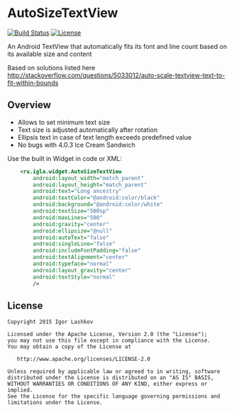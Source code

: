 # AutoSizeTextView

[![Build Status][build-status-svg]][build-status-link]
[![License][license-svg]][license-link]

An Android TextView that automatically fits its font and line count based on its available size and content

Based on solutions listed here http://stackoverflow.com/questions/5033012/auto-scale-textview-text-to-fit-within-bounds


## Overview

- Allows to set minimum text size
- Text size is adjusted automatically after rotation
- Ellipsis text in case of text length exceeds predefined value
- No bugs with 4.0.3 Ice Cream Sandwich



Use the built in Widget in code or XML:

```xml
    <ru.igla.widget.AutoSizeTextView
        android:layout_width="match_parent"
        android:layout_height="match_parent"
        android:text="Long ancestry"
        android:textColor="@android:color/black"
        android:background="@android:color/white"
        android:textSize="500sp"
        android:maxLines="500"
        android:gravity="center"
        android:ellipsize="@null"
        android:autoText="false"
        android:singleLine="false"
        android:includeFontPadding="false"
        android:textAlignment="center"
        android:typeface="normal"
        android:layout_gravity="center"
        android:textStyle="normal"
        />
```


## License

    Copyright 2015 Igor Lashkov

    Licensed under the Apache License, Version 2.0 (the "License");
    you may not use this file except in compliance with the License.
    You may obtain a copy of the License at

       http://www.apache.org/licenses/LICENSE-2.0

    Unless required by applicable law or agreed to in writing, software
    distributed under the License is distributed on an "AS IS" BASIS,
    WITHOUT WARRANTIES OR CONDITIONS OF ANY KIND, either express or implied.
    See the License for the specific language governing permissions and
    limitations under the License.

 [build-status-svg]: https://travis-ci.org/iglaweb/AutoSizeTextView.svg?branch=dev
 [build-status-link]: https://travis-ci.org/iglaweb/AutoSizeTextView
 [license-svg]: https://img.shields.io/badge/license-APACHE-lightgrey.svg
 [license-link]: https://github.com/iglaweb/AutoSizeTextView/blob/dev/LICENSE